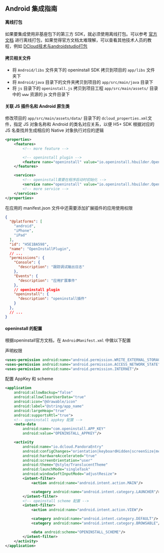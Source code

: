 ## Android 集成指南

#### 离线打包
如果要集成使用非基座包下的第三方 SDK，就必须使用离线打包。可以参考 [官方文档](http://ask.dcloud.net.cn/article/508) 进行离线打包，如果觉得官方文档太难理解，可以查看其他技术人员的教程，例如 [DCloud技术与androidstudio打包](https://blog.csdn.net/qq_33785670/article/details/75042714) 

#### 拷贝相关文件
- 将 `Android/libs` 文件夹下的 openinstall SDK 拷贝到项目的 `app/libs` 文件夹下 
- 将 `Android/java` 目录下的文件夹拷贝到项目的 `app/src/main/java` 目录下
- 将 `js` 目录下的 `openinstall.js` 拷贝到项目工程 `app/src/main/assets/` 目录中的 `www` 资源的 js 文件目录下

#### 关联 JS 插件名和 Android 原生类
修改项目的 `app/src/main/assets/data/` 目录下的 `dcloud_properties.xml`文件，指定 JS 对象名称和 Android 的类名对应关系，以便 H5+ SDK 根据对应的 JS 名查找并生成相应的 Native 对象执行对应的逻辑
``` xml
<properties>
    <features>
        <!-- more feature -->

        <!-- openinstall plugin -->
        <feature name="openinstall" value="io.openinstall.hbuilder.OpenInstallApiManager"/>
    </features>

    <services>
        <!-- openinstall需要在程序启动时初始化 -->
        <service name="openinstall" value="io.openinstall.hbuilder.OpenInstallApiManager"/>
        <!-- more service -->
    </services>
</properties>
```
在应用的 manifest.json 文件中还需要添加扩展插件的应用使用权限
``` json
{
  "@platforms": [
    "android",
    "iPhone",
    "iPad"
  ],
  "id": "H5E1BA598",
  "name": "OpenInstallPlugin",
  // ...
  "permissions": {
    "Console": {
      "description": "跟踪调试输出日志"
    },
    "Events": {
      "description": "应用扩展事件"
    },
    // openinstall plugin
    "openinstall": {
      "description": "openinstall插件"
    }
  },
  // ...
}
```

#### openinstall 的配置
根据openinstall官方文档，在 `AndroidManifest.xml` 中做以下配置

声明权限
``` xml
<uses-permission android:name="android.permission.WRITE_EXTERNAL_STORAGE"/>
<uses-permission android:name="android.permission.ACCESS_NETWORK_STATE"/>
<uses-permission android:name="android.permission.INTERNET"/>
```
配置 AppKey 和 scheme 
``` xml
<application
    android:allowBackup="false"
    android:allowClearUserData="true"
    android:icon="@drawable/icon"
    android:label="@string/app_name"
    android:largeHeap="true"
    android:supportsRtl="true">
    <!-- openinstall appkey 配置 -->
    <meta-data
        android:name="com.openinstall.APP_KEY"
        android:value="OPENINSTALL_APPKEY"/>

    <activity
        android:name="io.dcloud.PandoraEntry"
        android:configChanges="orientation|keyboardHidden|screenSize|mcc|mnc|fontScale"
        android:hardwareAccelerated="true"
        android:screenOrientation="user"
        android:theme="@style/TranslucentTheme"
        android:launchMode="singleTask"
        android:windowSoftInputMode="adjustResize">
        <intent-filter>
            <action android:name="android.intent.action.MAIN"/>

            <category android:name="android.intent.category.LAUNCHER"/>
        </intent-filter>
        <!-- opeinstall scheme 配置 -->
        <intent-filter>
            <action android:name="android.intent.action.VIEW"/>

            <category android:name="android.intent.category.DEFAULT"/>
            <category android:name="android.intent.category.BROWSABLE"/>

            <data android:scheme="OPENINSTALL_SCHEME"/>
        </intent-filter>
    </activity>
</application>
```




